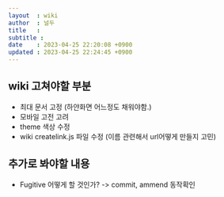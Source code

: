```yaml
---
layout  : wiki
author  : 널두
title   : 
subtitle : 
date    : 2023-04-25 22:20:08 +0900
updated : 2023-04-25 22:24:45 +0900
---
```


## wiki 고쳐야할 부분
* 최대 문서 고정 (하얀화면 어느정도 채워야함.)
* 모바일 고전 고려
* theme 색상 수정
* wiki createlink.js 파일 수정 (이름 관련해서 url어떻게 만들지 고민)


## 추가로 봐야할 내용
* Fugitive 어떻게 할 것인가? -> commit, ammend 동작확인
